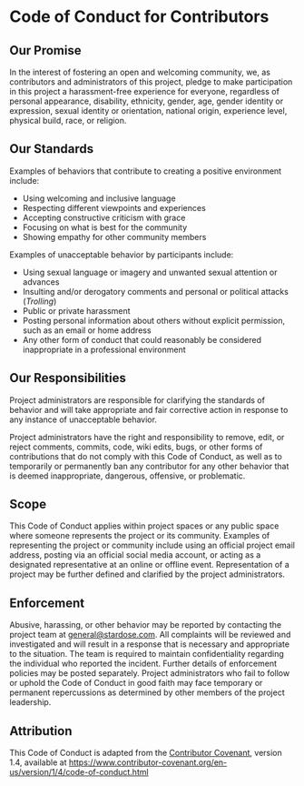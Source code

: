 # Code of Conduct for Contributors

## Our Promise

In the interest of fostering an open and welcoming community,
we, as contributors and administrators of this project, pledge
to make participation in this project a harassment-free experience
for everyone, regardless of personal appearance, disability,
ethnicity, gender, age, gender identity or expression, sexual identity
or orientation, national origin, experience level, physical build,
race, or religion.

## Our Standards

Examples of behaviors that contribute to creating a positive environment include:

- Using welcoming and inclusive language
- Respecting different viewpoints and experiences
- Accepting constructive criticism with grace
- Focusing on what is best for the community
- Showing empathy for other community members

Examples of unacceptable behavior by participants include:

- Using sexual language or imagery and unwanted sexual attention or advances
- Insulting and/or derogatory comments and personal or political attacks (_Trolling_)
- Public or private harassment
- Posting personal information about others without explicit permission, such as an email or home address
- Any other form of conduct that could reasonably be considered inappropriate in a professional environment

## Our Responsibilities

Project administrators are responsible for clarifying the standards of behavior and will take appropriate and fair corrective action in response
to any instance of unacceptable behavior.

Project administrators have the right and responsibility to remove, edit, or reject comments, commits, code, wiki edits, bugs, or other forms of contributions that do not comply with this Code of Conduct, as well as to temporarily or permanently ban any contributor for any other behavior that is deemed inappropriate, dangerous, offensive, or problematic.

## Scope

This Code of Conduct applies within project spaces or any public space where someone represents the project or its community. Examples of representing the project or community include using an official project email address, posting via an official social media account, or acting as a designated representative at an online or offline event. Representation of a project may be further defined and clarified by the project administrators.

## Enforcement

Abusive, harassing, or other behavior may be reported by contacting the project team at general@stardose.com. All complaints will be reviewed and investigated and will result in a response that is necessary and appropriate to the situation. The team is required to maintain confidentiality regarding the individual who reported the incident. Further details of enforcement policies may be posted separately. Project administrators who fail to follow or uphold the Code of Conduct in good faith may face temporary or permanent repercussions as determined by other members of the project leadership.

## Attribution

This Code of Conduct is adapted from the [Contributor Covenant](https://www.contributor-covenant.org), version 1.4, available at https://www.contributor-covenant.org/en-us/version/1/4/code-of-conduct.html
